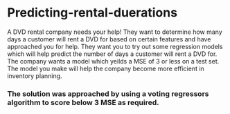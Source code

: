 # Predicting-rental-duerations

A DVD rental company needs your help! They want to determine how many days a customer will rent a DVD for based on certain features and have approached you for help. They want you to try out some regression models which will help predict the number of days a customer will rent a DVD for. The company wants a model which yeilds a MSE of 3 or less on a test set. The model you make will help the company become more efficient in inventory planning.


### The solution was approached by using a voting regressors algorithm to score below 3 MSE as required.
